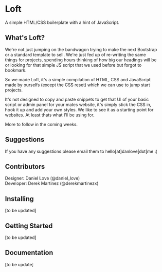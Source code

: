 Loft
====

A simple HTML/CSS boilerplate with a hint of JavaScript.

What's Loft?
----

We're not just jumping on the bandwagon trying to make the next Bootstrap or a standard template to sell. We're just fed up of re-writing the same things for projects, spending hours thinking of how big our headings will be or looking for that simple JS script that we used before but forgot to bookmark.

So we made Loft, it's a simple compilation of HTML, CSS and JavaScript made by ourselfs (except the CSS reset) which we can use to jump start projects.

It's not designed to copy and paste snippets to get that UI of your basic script or admin panel for your mates website, it's simply stick the CSS in, hook it up and add your own styles. We like to see it as a starting point for websites. At least thats what I'll be using for.

More to follow in the coming weeks.

Suggestions
----

If you have any suggestions please email them to hello[at]danlove[dot]me :)

Contributors
----

Designer: Daniel Love (@daniel_love)  
Developer: Derek Martinez (@derekmartinezx)  

Installing
----

[to be updated]

Getting Started
----

[to be updated]

Documentation
----

[to be update]
